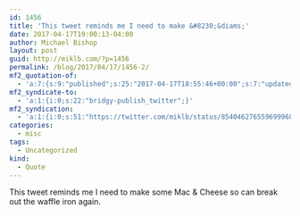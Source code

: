```yaml
---
id: 1456
title: 'This tweet reminds me I need to make &#8230;&diams;'
date: 2017-04-17T19:00:13-04:00
author: Michael Bishop
layout: post
guid: http://miklb.com/?p=1456
permalink: /blog/2017/04/17/1456-2/
mf2_quotation-of:
  - 'a:7:{s:9:"published";s:25:"2017-04-17T18:55:46+00:00";s:7:"updated";s:25:"2017-04-17T18:55:46+00:00";s:7:"summary";s:176:"Think you know who makes Tampa&#039;s best mac &amp; cheese? Come by Curtis Hixon Park on April 29th &amp; make sure! #MayorsMac http://bit.ly/2nY2znRpic.twitter.com/3v3VqNDKFK";s:8:"category";a:1:{i:0;s:0:"";}s:11:"publication";s:7:"Twitter";s:6:"author";a:3:{s:4:"name";s:13:"City of Tampa";s:3:"url";s:31:"https://twitter.com/CityofTampa";s:5:"photo";s:75:"https://pbs.twimg.com/profile_images/844190365506813953/6cwovuuA_bigger.jpg";}s:3:"url";s:57:"https://twitter.com/CityofTampa/status/854045740213121025";}'
mf2_syndicate-to:
  - 'a:1:{i:0;s:22:"bridgy-publish_twitter";}'
mf2_syndication:
  - 'a:1:{i:0;s:51:"https://twitter.com/miklb/status/854046276559699968";}'
categories:
  - misc
tags:
  - Uncategorized
kind:
  - Quote
---
```

This tweet reminds me I need to make some Mac & Cheese so can break out the waffle iron again. 